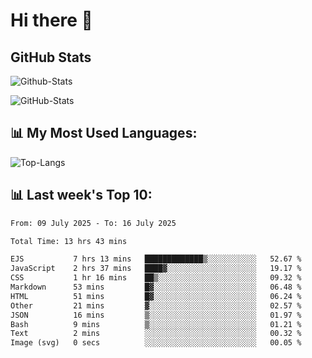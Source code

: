 # Hi there 👋

## GitHub Stats
![Github-Stats](https://github-readme-stats-sigma-five.vercel.app/api?username=ltorson&show_icons=true&theme=radical&count_private=true&show=reviews,discussions_started,discussions_answered,prs_merged,prs_merged_percentage)

![GitHub-Stats](https://github-readme-stats.vercel.app/api/wakatime?username=LeeTorson&theme=synthwave&size_weight=0.5&count_weight=0.5&title_color=36F9F6&langs_count=10&count_private=true)

## 📊 My Most Used Languages:
![Top-Langs](https://github-readme-stats-sigma-five.vercel.app/api/top-langs/?username=LTorson&layout=compact&langs_count=10)


## 📊 Last week's Top 10:
<!--START_SECTION:waka-->

```txt
From: 09 July 2025 - To: 16 July 2025

Total Time: 13 hrs 43 mins

EJS           7 hrs 13 mins   █████████████▒░░░░░░░░░░░   52.67 %
JavaScript    2 hrs 37 mins   ████▓░░░░░░░░░░░░░░░░░░░░   19.17 %
CSS           1 hr 16 mins    ██▒░░░░░░░░░░░░░░░░░░░░░░   09.32 %
Markdown      53 mins         █▓░░░░░░░░░░░░░░░░░░░░░░░   06.48 %
HTML          51 mins         █▓░░░░░░░░░░░░░░░░░░░░░░░   06.24 %
Other         21 mins         ▓░░░░░░░░░░░░░░░░░░░░░░░░   02.57 %
JSON          16 mins         ▒░░░░░░░░░░░░░░░░░░░░░░░░   01.97 %
Bash          9 mins          ▒░░░░░░░░░░░░░░░░░░░░░░░░   01.21 %
Text          2 mins          ░░░░░░░░░░░░░░░░░░░░░░░░░   00.32 %
Image (svg)   0 secs          ░░░░░░░░░░░░░░░░░░░░░░░░░   00.05 %
```

<!--END_SECTION:waka-->

